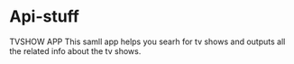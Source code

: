 # Api-stuff
TVSHOW APP
This samll app helps you searh for tv shows and outputs all the related info about the tv shows.
